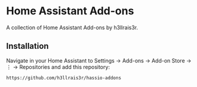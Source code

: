 # Home Assistant Add-ons

A collection of Home Assistant Add-ons by h3llrais3r.

## Installation
Navigate in your Home Assistant to Settings → Add-ons → Add-on Store → ⋮ → Repositories and add this repository:
```
https://github.com/h3llrais3r/hassio-addons
```